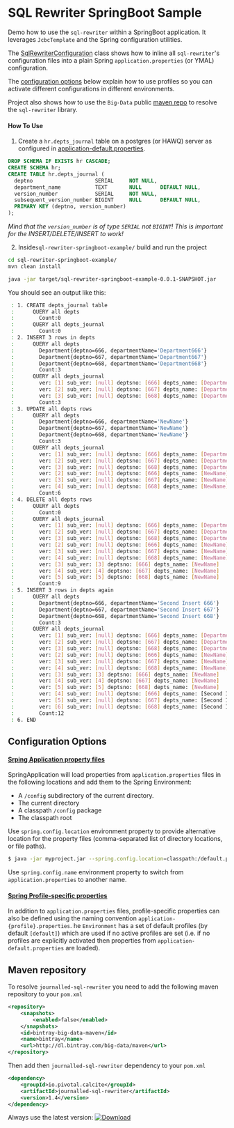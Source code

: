 # SQL Rewriter SpringBoot Sample

Demo how to use the `sql-rewriter` within a SpringBoot application. It leverages `JcbcTemplate` and the 
Spring configuration utilities. 
 
The [SqlRewriterConfiguration](src/main/java/io/pivotal/calcite/example/SqlRewriterConfiguration) class shows how to inline 
all `sql-rewriter`'s configuration files into a plain Spring `application.properties` (or YMAL) configuration. 

The [configuration options](#Configuration-Options) below explain how to use profiles so you can activate different 
configurations in different environments. 

Project also shows how to use the `Big-Data` public [maven repo](#Maven-repository) to resolve the `sql-rewriter` library. 

#### How To Use

1. Create a `hr.depts_journal` table on a postgres (or HAWQ) server as configured in [application-default.properties](src/main/resources/application-default.properties).

```sql
DROP SCHEMA IF EXISTS hr CASCADE;
CREATE SCHEMA hr;
CREATE TABLE hr.depts_journal (
  deptno                    SERIAL     NOT NULL,
  department_name           TEXT       NULL      DEFAULT NULL,
  version_number            SERIAL     NOT NULL,
  subsequent_version_number BIGINT     NULL      DEFAULT NULL,
  PRIMARY KEY (deptno, version_number)
);
```
_Mind that the `version_number` is of type `SERIAL` not `BIGINT`! This is important for the INSERT/DELETE/INSERT to work!_

2. Inside`sql-rewriter-springboot-example/` build and run the project
```bash
cd sql-rewriter-springboot-example/
mvn clean install
```
```bash
java -jar target/sql-rewriter-springboot-example-0.0.1-SNAPSHOT.jar
```
You should see an output like this:
```bash
 : 1. CREATE depts_journal table
 :      QUERY all depts
 :        Count:0
 :      QUERY all depts_journal
 :        Count:0
 : 2. INSERT 3 rows in depts
 :      QUERY all depts
 :        Department{deptno=666, departmentName='Department666'}
 :        Department{deptno=667, departmentName='Department667'}
 :        Department{deptno=668, departmentName='Department668'}
 :        Count:3
 :      QUERY all depts_journal
 :        ver: [1] sub_ver: [null] deptsno: [666] depts_name: [Department666]
 :        ver: [2] sub_ver: [null] deptsno: [667] depts_name: [Department667]
 :        ver: [3] sub_ver: [null] deptsno: [668] depts_name: [Department668]
 :        Count:3
 : 3. UPDATE all depts rows
 :      QUERY all depts
 :        Department{deptno=666, departmentName='NewName'}
 :        Department{deptno=667, departmentName='NewName'}
 :        Department{deptno=668, departmentName='NewName'}
 :        Count:3
 :      QUERY all depts_journal
 :        ver: [1] sub_ver: [null] deptsno: [666] depts_name: [Department666]
 :        ver: [2] sub_ver: [null] deptsno: [667] depts_name: [Department667]
 :        ver: [3] sub_ver: [null] deptsno: [668] depts_name: [Department668]
 :        ver: [2] sub_ver: [null] deptsno: [666] depts_name: [NewName]
 :        ver: [3] sub_ver: [null] deptsno: [667] depts_name: [NewName]
 :        ver: [4] sub_ver: [null] deptsno: [668] depts_name: [NewName]
 :        Count:6
 : 4. DELETE all depts rows
 :      QUERY all depts
 :        Count:0
 :      QUERY all depts_journal
 :        ver: [1] sub_ver: [null] deptsno: [666] depts_name: [Department666]
 :        ver: [2] sub_ver: [null] deptsno: [667] depts_name: [Department667]
 :        ver: [3] sub_ver: [null] deptsno: [668] depts_name: [Department668]
 :        ver: [2] sub_ver: [null] deptsno: [666] depts_name: [NewName]
 :        ver: [3] sub_ver: [null] deptsno: [667] depts_name: [NewName]
 :        ver: [4] sub_ver: [null] deptsno: [668] depts_name: [NewName]
 :        ver: [3] sub_ver: [3] deptsno: [666] depts_name: [NewName]
 :        ver: [4] sub_ver: [4] deptsno: [667] depts_name: [NewName]
 :        ver: [5] sub_ver: [5] deptsno: [668] depts_name: [NewName]
 :        Count:9
 : 5. INSERT 3 rows in depts again
 :      QUERY all depts
 :        Department{deptno=666, departmentName='Second Insert 666'}
 :        Department{deptno=667, departmentName='Second Insert 667'}
 :        Department{deptno=668, departmentName='Second Insert 668'}
 :        Count:3
 :      QUERY all depts_journal
 :        ver: [1] sub_ver: [null] deptsno: [666] depts_name: [Department666]
 :        ver: [2] sub_ver: [null] deptsno: [667] depts_name: [Department667]
 :        ver: [3] sub_ver: [null] deptsno: [668] depts_name: [Department668]
 :        ver: [2] sub_ver: [null] deptsno: [666] depts_name: [NewName]
 :        ver: [3] sub_ver: [null] deptsno: [667] depts_name: [NewName]
 :        ver: [4] sub_ver: [null] deptsno: [668] depts_name: [NewName]
 :        ver: [3] sub_ver: [3] deptsno: [666] depts_name: [NewName]
 :        ver: [4] sub_ver: [4] deptsno: [667] depts_name: [NewName]
 :        ver: [5] sub_ver: [5] deptsno: [668] depts_name: [NewName]
 :        ver: [4] sub_ver: [null] deptsno: [666] depts_name: [Second Insert 666]
 :        ver: [5] sub_ver: [null] deptsno: [667] depts_name: [Second Insert 667]
 :        ver: [6] sub_ver: [null] deptsno: [668] depts_name: [Second Insert 668]
 :        Count:12
 : 6. END						
```

## Configuration Options
#### [Srping Application property files](https://docs.spring.io/spring-boot/docs/current/reference/html/boot-features-external-config.html#boot-features-external-config-application-property-files)
SpringApplication will load properties from `application.properties` files in the following locations and add them to the Spring Environment:
* A `/config` subdirectory of the current directory.
* The current directory
* A classpath `/config` package
* The classpath root

Use `spring.config.location` environment property to provide alternative location for the property files (comma-separated list of directory locations, or file paths).
```bash
$ java -jar myproject.jar --spring.config.location=classpath:/default.properties,classpath:/override.properties
```
Use `spring.config.name` environment property to switch from `application.properties` to another name.


#### [Spring Profile-specific properties](https://docs.spring.io/spring-boot/docs/current/reference/html/boot-features-external-config.html#boot-features-external-config-profile-specific-properties)
In addition to `application.properties` files, profile-specific properties can also be defined using the naming convention `application-{profile}.properties`.
he `Environment` has a set of default profiles (by default `[default]`) which are used if no active profiles are set (i.e. if no profiles are explicitly activated then properties from `application-default.properties` are loaded).
 
## Maven repository
To resolve `journalled-sql-rewriter` you need to add the following maven repository to your `pom.xml`  
```xml
<repository>
	<snapshots>
		<enabled>false</enabled>
	</snapshots>
	<id>bintray-big-data-maven</id>
	<name>bintray</name>
	<url>http://dl.bintray.com/big-data/maven</url>
</repository>
```
Then add then `journalled-sql-rewriter` dependency to your `pom.xml`
```xml
<dependency>
	<groupId>io.pivotal.calcite</groupId>
	<artifactId>journalled-sql-rewriter</artifactId>
	<version>1.4</version>
</dependency>

```
Always use the latest version: [ ![Download](https://api.bintray.com/packages/big-data/maven/calcite-sql-rewriter/images/download.svg) ](https://bintray.com/big-data/maven/calcite-sql-rewriter/_latestVersion)
